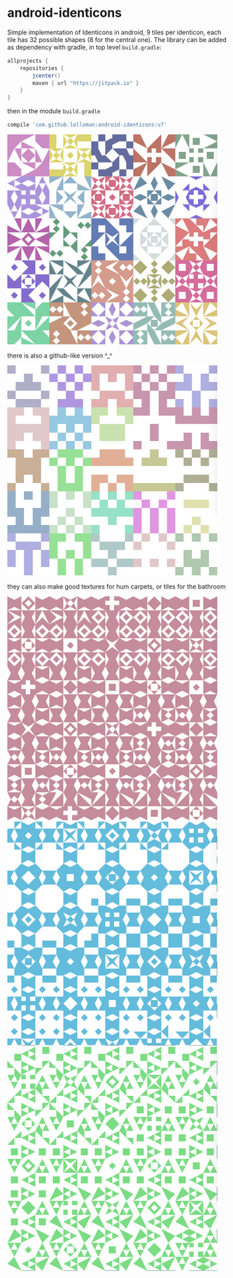 # android-identicons
Simple implementation of Identicons in android, 9 tiles per identicon, each tile has 32 possible shapes (8 for the central one).
The library can be added as dependency with gradle, in top level `build.gradle`:
```groovy
allprojects {
    repositories {
        jcenter()
        maven { url "https://jitpack.io" }
    }
}
```
then in the module `build.gradle`
```groovy
compile 'com.github.lelloman:android-identicons:v7'
```
![identicons](https://github.com/lelloman/android-identicons/blob/master/meta/identicons.png)

there is also a github-like version ^_^

![identicons](https://github.com/lelloman/android-identicons/blob/master/meta/githubbicons.png)

they can also make good textures for hum carpets, or tiles for the bathroom

![carpet1](https://github.com/lelloman/android-identicons/blob/master/meta/carpet1.png)
![carpet2](https://github.com/lelloman/android-identicons/blob/master/meta/carpet2.png)
![carpet3](https://github.com/lelloman/android-identicons/blob/master/meta/carpet3.png)
